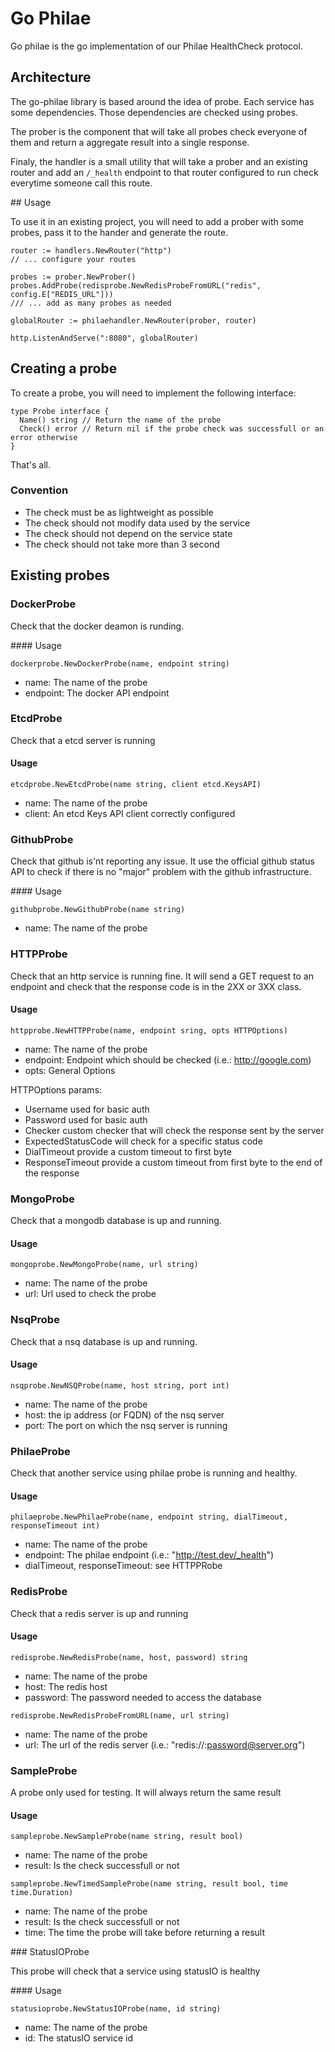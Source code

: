 # Go Philae

Go philae is the go implementation of our Philae HealthCheck protocol.

## Architecture

The go-philae library is based around the idea of probe. Each service has some dependencies. Those dependencies are checked using probes.

The prober is the component that will take all probes check everyone of them and return a aggregate result into a single response.

Finaly, the handler is a small utility that will take a prober and an existing router and add an `/_health` endpoint to that router configured to run check everytime someone call this route.

## Usage

To use it in an existing project, you will need to add a prober with some probes, pass it to the hander and generate the route.

```
router := handlers.NewRouter("http")
// ... configure your routes

probes := prober.NewProber()
probes.AddProbe(redisprobe.NewRedisProbeFromURL("redis", config.E["REDIS_URL"]))
/// ... add as many probes as needed

globalRouter := philaehandler.NewRouter(prober, router)

http.ListenAndServe(":8080", globalRouter)
```

## Creating a probe

To create a probe, you will need to implement the following interface:

```
type Probe interface {
  Name() string // Return the name of the probe
  Check() error // Return nil if the probe check was successfull or an error otherwise
}
```

That's all.

### Convention

* The check must be as lightweight as possible
* The check should not modify data used by the service
* The check should not depend on the service state
* The check should not take more than 3 second

## Existing probes

### DockerProbe

Check that the docker deamon is runding.

#### Usage

```
dockerprobe.NewDockerProbe(name, endpoint string)
```

* name: The name of the probe
* endpoint: The docker API endpoint

### EtcdProbe

Check that a etcd server is running

#### Usage

```
etcdprobe.NewEtcdProbe(name string, client etcd.KeysAPI)
```

* name: The name of the probe
* client: An etcd Keys API client correctly configured

### GithubProbe

Check that github is'nt reporting any issue.
It use the official github status API to check if there is no "major" problem with the github infrastructure.

#### Usage

```
githubprobe.NewGithubProbe(name string)
```

* name: The name of the probe

### HTTPProbe

Check that an http service is running fine.
It will send a GET request to an endpoint and check that the response code is in the 2XX or 3XX class.

#### Usage

```
httpprobe.NewHTTPProbe(name, endpoint sring, opts HTTPOptions)
```

* name: The name of the probe
* endpoint: Endpoint which should be checked (i.e.: http://google.com)
* opts: General Options

HTTPOptions params:

* Username used for basic auth
* Password used for basic auth
* Checker custom checker that will check the response sent by the server
* ExpectedStatusCode will check for a specific status code
* DialTimeout provide a custom timeout to first byte
* ResponseTimeout provide a custom timeout from first byte to the end of the response

### MongoProbe

Check that a mongodb database is up and running.

#### Usage

```
mongoprobe.NewMongoProbe(name, url string)
```

* name: The name of the probe
* url: Url used to check the probe

### NsqProbe

Check that a nsq database is up and running.

#### Usage

```
nsqprobe.NewNSQProbe(name, host string, port int)
```

* name: The name of the probe
* host: the ip address (or FQDN) of the nsq server
* port: The port on which the nsq server is running

### PhilaeProbe

Check that another service using philae probe is running and healthy.

#### Usage

```
philaeprobe.NewPhilaeProbe(name, endpoint string, dialTimeout, responseTimeout int)
```

* name: The name of the probe
* endpoint: The philae endpoint (i.e.: "http://test.dev/_health")
* dialTimeout, responseTimeout: see HTTPPRobe

### RedisProbe

Check that a redis server is up and running

#### Usage

```
redisprobe.NewRedisProbe(name, host, password) string
```

* name: The name of the probe
* host: The redis host
* password: The password needed to access the database


```
redisprobe.NewRedisProbeFromURL(name, url string)
```

* name: The name of the probe
* url: The url of the redis server (i.e.: "redis://:password@server.org")

### SampleProbe

A probe only used for testing. It will always return the same result

#### Usage

```
sampleprobe.NewSampleProbe(name string, result bool)
```

* name: The name of the probe
* result: Is the check successfull or not

```
sampleprobe.NewTimedSampleProbe(name string, result bool, time time.Duration)
```

* name: The name of the probe
* result: Is the check successfull or not
* time: The time the probe will take before returning a result

### StatusIOProbe

This probe will check that a service using statusIO is healthy

#### Usage

```
statusioprobe.NewStatusIOProbe(name, id string)
```

* name: The name of the probe
* id: The statusIO service id
